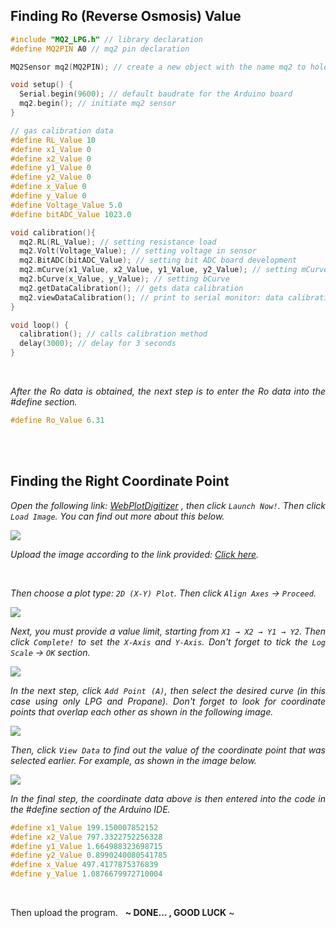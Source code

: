 ## Finding Ro (Reverse Osmosis) Value

```ino
#include "MQ2_LPG.h" // library declaration
#define MQ2PIN A0 // mq2 pin declaration

MQ2Sensor mq2(MQ2PIN); // create a new object with the name mq2 to hold the MQ2Sensor class

void setup() {
  Serial.begin(9600); // default baudrate for the Arduino board
  mq2.begin(); // initiate mq2 sensor
}

// gas calibration data
#define RL_Value 10
#define x1_Value 0
#define x2_Value 0
#define y1_Value 0
#define y2_Value 0
#define x_Value 0
#define y_Value 0
#define Voltage_Value 5.0
#define bitADC_Value 1023.0

void calibration(){
  mq2.RL(RL_Value); // setting resistance load
  mq2.Volt(Voltage_Value); // setting voltage in sensor
  mq2.BitADC(bitADC_Value); // setting bit ADC board development
  mq2.mCurve(x1_Value, x2_Value, y1_Value, y2_Value); // setting mCurve
  mq2.bCurve(x_Value, y_Value); // setting bCurve
  mq2.getDataCalibration(); // gets data calibration
  mq2.viewDataCalibration(); // print to serial monitor: data calibration
}

void loop() {
  calibration(); // calls calibration method
  delay(3000); // delay for 3 seconds
}
```

<br>

<div align="justify">
  
<i>After the Ro data is obtained, the next step is to enter the Ro data into the #define section.</i>

```ino
#define Ro_Value 6.31
```

<br><br>

## Finding the Right Coordinate Point

<i>Open the following link: <a href="https://automeris.io/WebPlotDigitizer/">WebPlotDigitizer</a> , then click ``` Launch Now! ```. Then click ``` Load Image ```. You can find out more about this below.</i>

<img src="https://user-images.githubusercontent.com/54527592/230691437-6e734c51-a1a1-499b-ab66-c18921d6f26b.jpg">

<i>Upload the image according to the link provided: <a href="https://github.com/devancakra/MQ2_LPG_Library/blob/master/extras/sensor%20calibration%20graph.png">Click here</a>.</i>

<br>

<i>Then choose a plot type: ``` 2D (X-Y) Plot ```. Then click ``` Align Axes ``` → ``` Proceed ```.</i>

<img src="https://user-images.githubusercontent.com/54527592/230691665-0cfe7167-42a9-4b24-8cde-1571c080a7e2.jpg"><br>

<i>Next, you must provide a value limit, starting from ``` X1 → X2 → Y1 → Y2 ```. Then click ``` Complete! ``` to set the ``` X-Axis ``` and ``` Y-Axis ```. Don't forget to tick the ``` Log Scale ``` → ``` OK ``` section.</i>
  
<img src="https://user-images.githubusercontent.com/54527592/230692139-07392ab0-8119-4a60-ba9e-daa5cfeb4a01.jpg"><br>

<i>In the next step, click ``` Add Point (A) ```, then select the desired curve (in this case using only LPG and Propane). Don't forget to look for coordinate points that overlap each other as shown in the following image.</i>

<img src="https://user-images.githubusercontent.com/54527592/230692688-5fdb713c-d8e0-41e0-88d8-cb930f8af38b.jpg"><br>

<i>Then, click ``` View Data ``` to find out the value of the coordinate point that was selected earlier. For example, as shown in the image below.</i>

<img src="https://user-images.githubusercontent.com/54527592/230692817-40d2f148-5cd2-4255-9fd3-49a02a9cd3c9.jpg"><br>

<i>In the final step, the coordinate data above is then entered into the code in the #define section of the Arduino IDE.</i>

```ino
#define x1_Value 199.150007852152
#define x2_Value 797.3322752256328
#define y1_Value 1.664988323698715
#define y2_Value 0.8990240080541785
#define x_Value 497.4177875376839
#define y_Value 1.0876679972710004
```

<br>
  
  Then upload the program.&nbsp;&nbsp;&nbsp;<strong>~ DONE... , GOOD LUCK</strong> ~

</div>

